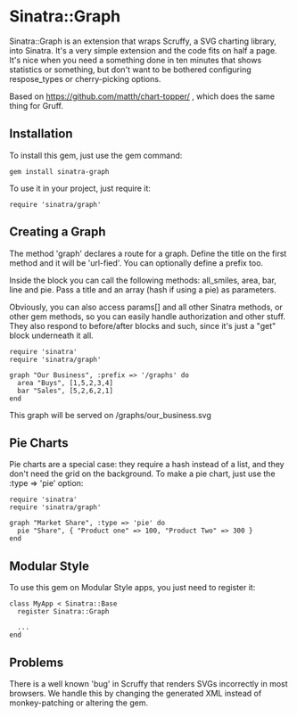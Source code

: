 Sinatra::Graph
==============

Sinatra::Graph is an extension that wraps Scruffy, a SVG charting library, into Sinatra. It's a very simple extension and the code fits on half a page. It's nice when you need a something done in ten minutes that shows statistics or something, but don't want to be bothered configuring respose_types or cherry-picking options.

Based on https://github.com/matth/chart-topper/ , which does the same thing for Gruff.

## Installation

To install this gem, just use the gem command:

    gem install sinatra-graph

To use it in your project, just require it:

    require 'sinatra/graph'

## Creating a Graph

The method 'graph' declares a route for a graph. Define the title on the first method and it will be 'url-fied'. You can optionally define a prefix too.

Inside the block you can call the following methods: all_smiles, area, bar, line and pie. Pass a title and an array (hash if using a pie) as parameters.

Obviously, you can also access params[] and all other Sinatra methods, or other gem methods, so you can easily handle authorization and other stuff. They also respond to before/after blocks and such, since it's just a "get" block underneath it all.

    require 'sinatra'
    require 'sinatra/graph'

    graph "Our Business", :prefix => '/graphs' do
      area "Buys", [1,5,2,3,4]
      bar "Sales", [5,2,6,2,1]
    end

This graph will be served on /graphs/our_business.svg

## Pie Charts

Pie charts are a special case: they require a hash instead of a list, and they don't need the grid on the background. To make a pie chart, just use the :type => 'pie' option:

    require 'sinatra'
    require 'sinatra/graph'

    graph "Market Share", :type => 'pie' do
      pie "Share", { "Product one" => 100, "Product Two" => 300 }
    end

## Modular Style

To use this gem on Modular Style apps, you just need to register it:

    class MyApp < Sinatra::Base
      register Sinatra::Graph

      ...
    end

## Problems

There is a well known 'bug' in Scruffy that renders SVGs incorrectly in most browsers. We handle this by changing the generated XML instead of monkey-patching or altering the gem.

